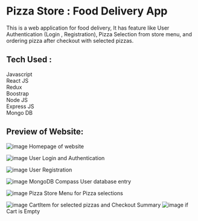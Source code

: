 # Pizza Store : Food Delivery App
This is a web application for food delivery, It has feature like User Authentication (Login , Registration), Pizza Selection from store menu, and ordering pizza after checkout with selected pizzas.<br>

## Tech Used :<br>
Javascript<br>
React JS<br>
Redux<br>
Boostrap<br>
Node JS<br>
Express JS<br>
Mongo DB<br>

## Preview of Website:<br>
![image](https://github.com/Prathamesh18X/Pizza-Ordering-App/assets/109477390/fceeb843-33e7-4d85-a400-94de2b003c05)
Homepage of website

![image](https://github.com/Prathamesh18X/Pizza-Ordering-App/assets/109477390/25fad3e4-6f4e-4e45-8124-42c8c398fa7b)
User Login and Authentication

![image](https://github.com/Prathamesh18X/Pizza-Ordering-App/assets/109477390/f6383e4e-ea77-4fbb-bb94-ce66a496c803)
User Registration

![image](https://github.com/Prathamesh18X/Pizza-Ordering-App/assets/109477390/838129fa-9495-4f1a-a458-a74ebe3c319a)
MongoDB Compass User database entry

![image](https://github.com/Prathamesh18X/Pizza-Ordering-App/assets/109477390/a7833fc5-8019-45f9-842d-349396285439)
Pizza Store Menu for Pizza selections

![image](https://github.com/Prathamesh18X/Pizza-Ordering-App/assets/109477390/6ee497b5-996e-4cbe-a435-a47a7b953731)
CartItem for selected pizzas and Checkout Summary
![image](https://github.com/Prathamesh18X/Pizza-Ordering-App/assets/109477390/88554c98-4f5d-4fcd-b4aa-33aa5e85bafa)
if Cart is Empty
